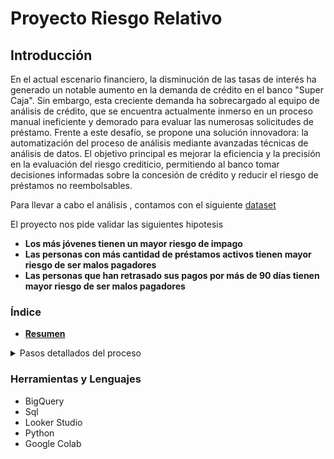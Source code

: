 # Proyecto Riesgo Relativo

## Introducción
En el actual escenario financiero, la disminución de las tasas de interés ha generado un notable aumento en la demanda de crédito en el banco "Super Caja". Sin embargo, esta creciente demanda ha sobrecargado al equipo de análisis de crédito, que se encuentra actualmente inmerso en un proceso manual ineficiente y demorado para evaluar las numerosas solicitudes de préstamo. Frente a este desafío, se propone una solución innovadora: la automatización del proceso de análisis mediante avanzadas técnicas de análisis de datos. El objetivo principal es mejorar la eficiencia y la precisión en la evaluación del riesgo crediticio, permitiendo al banco tomar decisiones informadas sobre la concesión de crédito y reducir el riesgo de préstamos no reembolsables.

Para llevar a cabo el análisis , contamos con el siguiente [dataset](https://github.com/Maria-Data-Analyst/riesgo_relativo/tree/Consultas-Query/Dataset) 

El proyecto nos pide validar las siguientes hipotesis  
* **Los más jóvenes tienen un mayor riesgo de impago**  
* **Las personas con más cantidad de préstamos activos tienen mayor riesgo de ser malos pagadores**
* **Las personas que han retrasado sus pagos por más de 90 días tienen mayor riesgo de ser malos pagadores**


### Índice

 *  [**Resumen**](https://github.com/Maria-Data-Analyst/riesgo_relativo/tree/Consultas-Query/Resumen)


<details>
  <summary>Pasos detallados del proceso</summary>

  1. [**Procesamiento y Preparación de la Base de Datos**](https://github.com/Maria-Data-Analyst/riesgo_relativo/tree/Consultas-Query/Procesamiento)
     - Limpieza de datos.
     - Transformación y estructuración de la información.
     
  2. [**Análisis Exploratorio de Datos**](https://github.com/Maria-Data-Analyst/riesgo_relativo/tree/Consultas-Query/Exploracion)
     - Exploración de tendencias y patrones.
     - Identificación de variables relevantes.
     
  3. **Aplicación de Técnicas de Análisis**
     - [Riesgo relativo](https://github.com/Maria-Data-Analyst/riesgo_relativo/tree/Consultas-Query/Riesgo_relativo)
     - [Hito2. Score crediticio](https://github.com/Maria-Data-Analyst/riesgo_relativo/tree/Consultas-Query/Hito2)
     - [Hito3. Regresión logística](https://github.com/Maria-Data-Analyst/riesgo_relativo/tree/Consultas-Query/Hito3)
     
  4. [**Presentación de Resultados**](https://github.com/Maria-Data-Analyst/Proyecto-Validacion-Hipotesis/tree/main/Presentacion)
     - Comunicación clara de hallazgos y conclusiones.
     - Recomendaciones estratégicas basadas en los resultados obtenidos.
     - [Dashboard](https://github.com/Maria-Data-Analyst/Proyecto-Validacion-Hipotesis/tree/main/Dashboard#readme)
     
</details>

### Herramientas y Lenguajes 
- BigQuery
- Sql
- Looker Studio
- Python
- Google Colab



